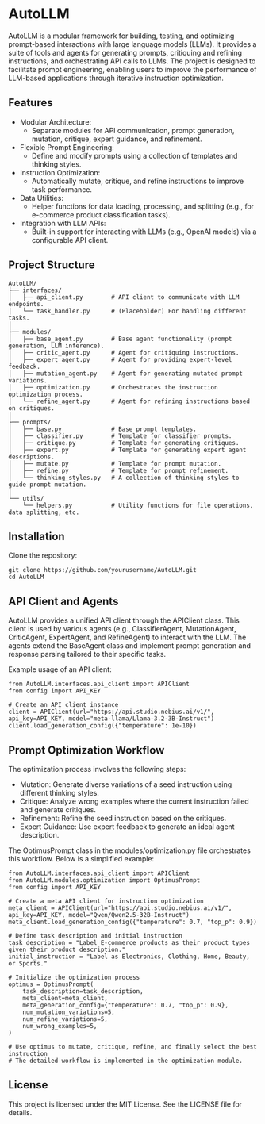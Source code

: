 # AutoLLM

AutoLLM is a modular framework for building, testing, and optimizing prompt-based interactions with large language models (LLMs). It provides a suite of tools and agents for generating prompts, critiquing and refining instructions, and orchestrating API calls to LLMs. The project is designed to facilitate prompt engineering, enabling users to improve the performance of LLM-based applications through iterative instruction optimization.

## Features
- Modular Architecture:
    - Separate modules for API communication, prompt generation, mutation, critique, expert guidance, and refinement.
- Flexible Prompt Engineering:
    - Define and modify prompts using a collection of templates and thinking styles.
- Instruction Optimization:
    - Automatically mutate, critique, and refine instructions to improve task performance.
- Data Utilities:
    - Helper functions for data loading, processing, and splitting (e.g., for e-commerce product classification tasks).
- Integration with LLM APIs:
    - Built-in support for interacting with LLMs (e.g., OpenAI models) via a configurable API client.

## Project Structure
```
AutoLLM/
├── interfaces/
│   ├── api_client.py        # API client to communicate with LLM endpoints.
│   └── task_handler.py      # (Placeholder) For handling different tasks.
│
├── modules/
│   ├── base_agent.py        # Base agent functionality (prompt generation, LLM inference).
│   ├── critic_agent.py      # Agent for critiquing instructions.
│   ├── expert_agent.py      # Agent for providing expert-level feedback.
│   ├── mutation_agent.py    # Agent for generating mutated prompt variations.
│   ├── optimization.py      # Orchestrates the instruction optimization process.
│   └── refine_agent.py      # Agent for refining instructions based on critiques.
│
├── prompts/
│   ├── base.py              # Base prompt templates.
│   ├── classifier.py        # Template for classifier prompts.
│   ├── critique.py          # Template for generating critiques.
│   ├── expert.py            # Template for generating expert agent descriptions.
│   ├── mutate.py            # Template for prompt mutation.
│   ├── refine.py            # Template for prompt refinement.
│   └── thinking_styles.py   # A collection of thinking styles to guide prompt mutation.
│
└── utils/
    └── helpers.py           # Utility functions for file operations, data splitting, etc.
```

## Installation
Clone the repository:
```
git clone https://github.com/yourusername/AutoLLM.git
cd AutoLLM
```

## API Client and Agents
AutoLLM provides a unified API client through the APIClient class. This client is used by various agents (e.g., ClassifierAgent, MutationAgent, CriticAgent, ExpertAgent, and RefineAgent) to interact with the LLM. The agents extend the BaseAgent class and implement prompt generation and response parsing tailored to their specific tasks.

Example usage of an API client:
```
from AutoLLM.interfaces.api_client import APIClient
from config import API_KEY

# Create an API client instance
client = APIClient(url="https://api.studio.nebius.ai/v1/", api_key=API_KEY, model="meta-llama/Llama-3.2-3B-Instruct")
client.load_generation_config({"temperature": 1e-10})
```

## Prompt Optimization Workflow
The optimization process involves the following steps:

- Mutation: Generate diverse variations of a seed instruction using different thinking styles.
- Critique: Analyze wrong examples where the current instruction failed and generate critiques.
- Refinement: Refine the seed instruction based on the critiques.
- Expert Guidance: Use expert feedback to generate an ideal agent description.

The OptimusPrompt class in the modules/optimization.py file orchestrates this workflow. Below is a simplified example:
```
from AutoLLM.interfaces.api_client import APIClient
from AutoLLM.modules.optimization import OptimusPrompt
from config import API_KEY

# Create a meta API client for instruction optimization
meta_client = APIClient(url="https://api.studio.nebius.ai/v1/", api_key=API_KEY, model="Qwen/Qwen2.5-32B-Instruct")
meta_client.load_generation_config({"temperature": 0.7, "top_p": 0.9})

# Define task description and initial instruction
task_description = "Label E-commerce products as their product types given their product description."
initial_instruction = "Label as Electronics, Clothing, Home, Beauty, or Sports."

# Initialize the optimization process
optimus = OptimusPrompt(
    task_description=task_description,
    meta_client=meta_client,
    meta_generation_config={"temperature": 0.7, "top_p": 0.9},
    num_mutation_variations=5,
    num_refine_variations=5,
    num_wrong_examples=5,
)

# Use optimus to mutate, critique, refine, and finally select the best instruction
# The detailed workflow is implemented in the optimization module.
```
## License

This project is licensed under the MIT License. See the LICENSE file for details.
